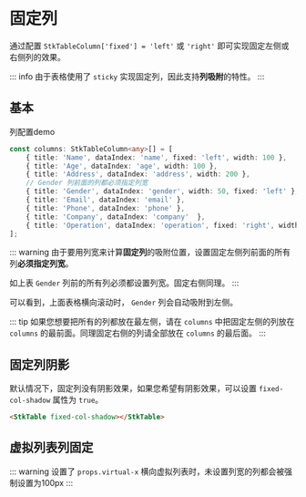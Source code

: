# 固定列

通过配置 `StkTableColumn['fixed'] = 'left'` 或 `'right'` 即可实现固定左侧或右侧列的效果。

::: info
由于表格使用了 `sticky` 实现固定列，因此支持**列吸附**的特性。
:::

## 基本

列配置demo
```typescript
const columns: StkTableColumn<any>[] = [
    { title: 'Name', dataIndex: 'name', fixed: 'left', width: 100 },
    { title: 'Age', dataIndex: 'age', width: 100 }, 
    { title: 'Address', dataIndex: 'address', width: 200 }, 
    // Gender 列前面的列都必须指定列宽
    { title: 'Gender', dataIndex: 'gender', width: 50, fixed: 'left' },
    { title: 'Email', dataIndex: 'email' },
    { title: 'Phone', dataIndex: 'phone' },
    { title: 'Company', dataIndex: 'company'  },
    { title: 'Operation', dataIndex: 'operation', fixed: 'right', width: 100 },
];

```
::: warning
由于要用列宽来计算**固定列**的吸附位置，设置固定左侧列前面的所有列**必须指定列宽**。

如上表 `Gender` 列前的所有列必须都设置列宽。固定右侧同理。
:::

<demo vue="../../../docs-demo/basic/fixed/Fixed.vue"></demo>

可以看到，上面表格横向滚动时， `Gender` 列会自动吸附到左侧。

::: tip
如果您想要把所有的列都放在最左侧，请在 `columns` 中把固定左侧的列放在 `columns` 的最前面。同理固定右侧的列请全部放在 `columns` 的最后面。
:::

## 固定列阴影

默认情况下，固定列没有阴影效果，如果您希望有阴影效果，可以设置 `fixed-col-shadow` 属性为 `true`。

```html
<StkTable fixed-col-shadow></StkTable>
```

## 虚拟列表列固定


<demo vue="../../../docs-demo/basic/fixed/FixedVirtual.vue"></demo>

::: warning
设置了 `props.virtual-x` 横向虚拟列表时，未设置列宽的列都会被强制设置为100px
:::
